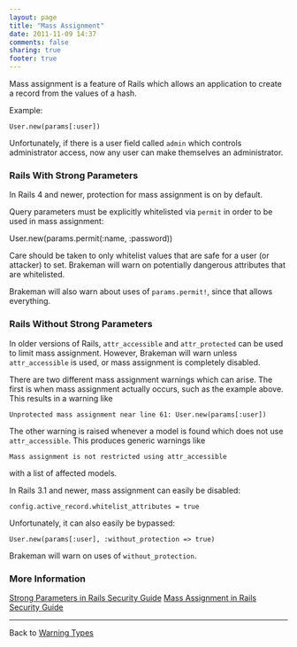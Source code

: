 ```yaml
---
layout: page
title: "Mass Assignment"
date: 2011-11-09 14:37
comments: false
sharing: true
footer: true
---
```


Mass assignment is a feature of Rails which allows an application to create a record from the values of a hash.

Example:

    User.new(params[:user])

Unfortunately, if there is a user field called `admin` which controls administrator access, now any user can make themselves an administrator.

### Rails With Strong Parameters

In Rails 4 and newer, protection for mass assignment is on by default.

Query parameters must be explicitly whitelisted via `permit` in order to be used in mass assignment:

   User.new(params.permit(:name, :password))

Care should be taken to only whitelist values that are safe for a user (or attacker) to set. Brakeman will warn on potentially dangerous attributes that are whitelisted.

Brakeman will also warn about uses of `params.permit!`, since that allows everything.


### Rails Without Strong Parameters

In older versions of Rails, `attr_accessible` and `attr_protected` can be used to limit mass assignment.
However, Brakeman will warn unless `attr_accessible` is used, or mass assignment is completely disabled.

There are two different mass assignment warnings which can arise. The first is when mass assignment actually occurs, such as the example above. This results in a warning like

    Unprotected mass assignment near line 61: User.new(params[:user])

The other warning is raised whenever a model is found which does not use `attr_accessible`. This produces generic warnings like

    Mass assignment is not restricted using attr_accessible

with a list of affected models.

In Rails 3.1 and newer, mass assignment can easily be disabled:

    config.active_record.whitelist_attributes = true

Unfortunately, it can also easily be bypassed:

    User.new(params[:user], :without_protection => true)

Brakeman will warn on uses of `without_protection`.

### More Information

[Strong Parameters in Rails Security Guide](http://edgeguides.rubyonrails.org/action_controller_overview.html#strong-parameters)
[Mass Assignment in Rails Security Guide](http://guides.rubyonrails.org/v3.2.8/security.html#mass-assignment)

---

Back to [Warning Types](/docs/warning_types)
